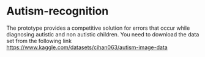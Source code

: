 # Autism-recognition
The prototype provides a competitive solution for errors that occur while diagnosing autistic and non autistic children.
You need to download the data set from the following link
https://www.kaggle.com/datasets/cihan063/autism-image-data
